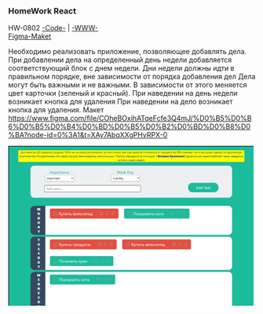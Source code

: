 ### HomeWork React

HW-0802
[-Code-](<https://github.com/St-ton/react-todo/tree/master/src>) |
[-WWW-](<https://st-ton.github.io/react-todo/>)<br/>
[Figma-Maket](<https://www.figma.com/file/COheBOxihATqeFcfe3Q4mJ/%D0%B5%D0%B6%D0%B5%D0%B4%D0%BD%D0%B5%D0%B2%D0%BD%D0%B8%D0%BA?node-id=0%3A1&t=L9eDGvgz1hTNiZ6v-0>)

Необходимо реализовать приложение, позволяющее добавлять дела.
При добавлении дела на определенный день недели добавляется соответствующий блок с днем недели.
Дни недели должны идти в правильном порядке, вне зависимости от порядка добавления дел
Дела могут быть важными и не важными. В зависимости от этого меняется цвет карточки (зеленый и красный).
При наведении на день недели возникает кнопка для удаления
При наведении на дело возникает кнопка для удаления.
Макет <https://www.figma.com/file/COheBOxihATqeFcfe3Q4mJ/%D0%B5%D0%B6%D0%B5%D0%B4%D0%BD%D0%B5%D0%B2%D0%BD%D0%B8%D0%BA?node-id=0%3A1&t=XAy7AbqXXgPHvRPX-0>

<p align="left"><img src="https://github.com/St-ton/react-todo/blob/master/hw0802-.jpeg" width="500"></p>


